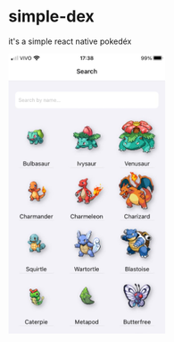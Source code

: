 # simple-dex
it's a simple react native pokedéx

<img src="./simple-dex.jpeg"  width="281.11" height="500">
